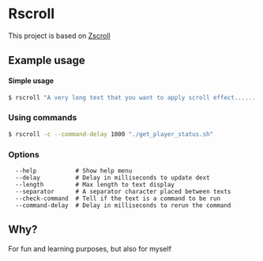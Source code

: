 # Rscroll

This project is based on [Zscroll](https://github.com/noctuid/zscroll)

## Example usage

#### Simple usage

```sh
$ rscroll "A very long text that you want to apply scroll effect......."
```

### Using commands

```sh
$ rscroll -c --command-delay 1000 "./get_player_status.sh"
```

### Options

```
  --help           # Show help menu
  --delay          # Delay in milliseconds to update dext
  --length         # Max length to text display
  --separator      # A separator character placed between texts
  --check-command  # Tell if the text is a command to be run
  --command-delay  # Delay in milliseconds to rerun the command
```

## Why?

For fun and learning purposes, but also for myself
